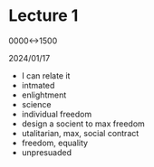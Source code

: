 # Lecture 1

0000<->1500

2024/01/17

- I can relate it
- intmated
- enlightment
- science
- individual freedom
- design a socient to max freedom
- utalitarian, max, social contract
- freedom, equality
- unpresuaded
